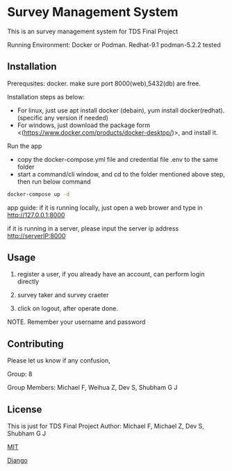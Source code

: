 # Survey Management System

This is an survey management system for TDS Final Project

Running Environment: Docker or Podman. Redhat-9.1 podman-5.2.2 tested

## Installation

Prerequsites: docker. make sure port 8000(web),5432(db) are free.

Installation steps as below:
 - For linux, just use apt install docker (debain), yum install docker(redhat).(specific any version if needed)
 - For windows, just download the package form <(https://www.docker.com/products/docker-desktop/)>, and install it.
   
 Run the app
 - copy the docker-compose.yml file and credential file .env to the same folder
 - start a command/cli window, and cd to the folder mentioned above step, then run below command
```bash
docker-compose up -d
```
app guide:
if it is running locally, just open a web brower and type in <http://127.0.0.1:8000>

if it is running in a server, please input the server ip address <http://serverIP:8000>

## Usage

1. register a user, if you already have an account, can perform login directly

2. survey taker and survey craeter

3. click on logout, after operate done. 

NOTE. Remember your username and password


## Contributing

Please let us know if any confusion, 

Group: 8

Group Members: Michael F, Weihua Z, Dev S, Shubham G J

## License
This is just for TDS Final Project
Author: Michael F, Michael Z, Dev S, Shubham G J

[MIT](https://choosealicense.com/licenses/mit/)

[Django](https://docs.djangoproject.com/zh-hans/5.0/py-modindex/)

